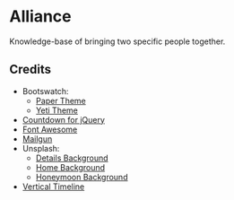 # Alliance
Knowledge-base of bringing two specific people together.

## Credits
- Bootswatch:
  - [Paper Theme](https://bootswatch.com/paper/)
  - [Yeti Theme](https://bootswatch.com/yeti/)
- [Countdown for jQuery](http://keith-wood.name/countdown.html)
- [Font Awesome](https://fortawesome.io/)
- [Mailgun](https://mailgun.com/)
- Unsplash:
  - [Details Background](https://unsplash.com/photos/Z5dKUnRJIiY)
  - [Home Background](https://unsplash.com/photos/HsG4OEPqGYc)
  - [Honeymoon Background](https://unsplash.com/photos/cpDPdO_2NLU)
- [Vertical Timeline](https://codyhouse.co/gem/vertical-timeline/)
